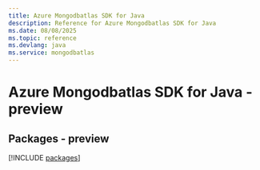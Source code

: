```yaml
---
title: Azure Mongodbatlas SDK for Java
description: Reference for Azure Mongodbatlas SDK for Java
ms.date: 08/08/2025
ms.topic: reference
ms.devlang: java
ms.service: mongodbatlas
---
```

# Azure Mongodbatlas SDK for Java - preview
## Packages - preview
[!INCLUDE [packages](mongodbatlas-index.md)]